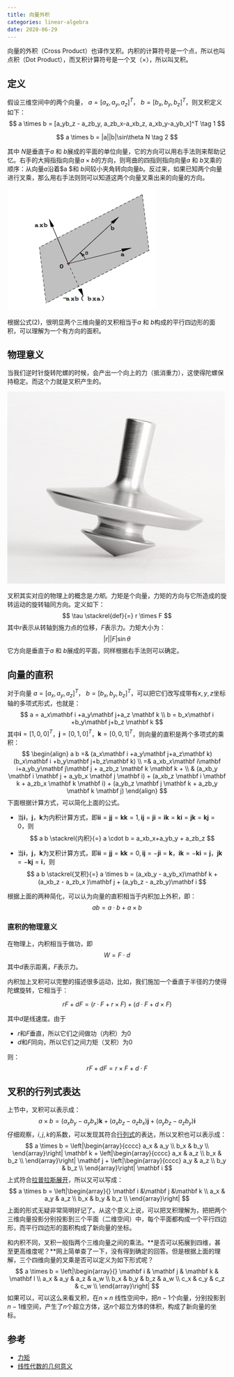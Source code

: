 ```yaml
---
title: 向量外积
categories: linear-algebra
date: 2020-06-29
---
```

向量的外积（Cross Product）也译作叉积。内积的计算符号是一个点，所以也叫点积（Dot Product），而叉积计算符号是一个叉（$\times$），所以叫叉积。

## 定义

假设三维空间中的两个向量， $a = [a_x, a_y, a_z]^T$， $b = [b_x, b_y, b_z]^T$，则叉积定义如下：
$$
a \times b = [a_yb_z - a_zb_y, a_zb_x-a_xb_z, a_xb_y-a_yb_x]^T  \tag 1
$$

$$
a \times b = |a||b|\sin\theta N  \tag 2
$$

其中 $N$是垂直于$a$ 和 $b$展成的平面的单位向量，它的方向可以用右手法则来帮助记忆。右手的大拇指指向向量$a \times b$的方向，则弯曲的四指则指向向量$a$ 和 $b$叉乘的顺序：从向量$a$沿着$a $和 $b$间较小夹角转向向量$b$。反过来，如果已知两个向量进行叉乘，那么用右手法则则可以知道这两个向量叉乘出来的向量的方向。

![image-20200628113912265](images/image-20200628113912265.png)

根据公式$(2)$，很明显两个三维向量的叉积相当于$a$ 和 $b$构成的平行四边形的面积，可以理解为一个有方向的面积。

## 物理意义

当我们逆时针旋转陀螺的时候，会产出一个向上的力（抵消重力），这使得陀螺保持稳定。而这个力就是叉积产生的。

![img](images/2019060523194x.gif)

叉积其实对应的物理上的概念是*力矩*。力矩是个向量，力矩的方向与它所造成的旋转运动的旋转轴同方向。定义如下：
$$
\tau \stackrel{def}{=} r \times F
$$
其中$r$表示从转轴到施力点的位移，$F$表示力。力矩大小为：
$$
\vert r \vert \vert  F \vert \sin \theta
$$
它方向是垂直于$a$ 和 $b$展成的平面，同样根据右手法则可以确定。

## 向量的直积

对于向量 $a = [a_x, a_y, a_z]^T$， $b = [b_x, b_y, b_z]^T$，可以把它们改写成带有$x, y, z$坐标轴的多项式形式，也就是：
$$
a = a_x\mathbf i +a_y\mathbf j+a_z \mathbf k \\
b = b_x\mathbf i +b_y\mathbf j+b_z \mathbf k
$$
其中$\mathbf i= [1, 0, 0]^T$，$\mathbf  j = [0, 1, 0]^T$，$\mathbf k= [0, 0, 1]^T$，则向量的直积是两个多项式的乘积：
$$
\begin{align}
a b =& (a_x\mathbf i +a_y\mathbf j+a_z\mathbf k)(b_x\mathbf i +b_y\mathbf j+b_z\mathbf k)
\\ =& a_xb_x\mathbf i\mathbf i+a_yb_y\mathbf j\mathbf j + a_zb_z \mathbf k \mathbf k + \\
   & (a_xb_y \mathbf i \mathbf j +  a_yb_x \mathbf j \mathbf i) + 
     (a_xb_z \mathbf i \mathbf k +  a_zb_x \mathbf k \mathbf i) + 
     (a_yb_z \mathbf j \mathbf k +  a_zb_y \mathbf k \mathbf j)
\end{align}
$$
下面根据计算方式，可以简化上面的公式。

- 当$\mathbf i$，$\mathbf j$，$\mathbf k$为内积计算方式，即$\mathbf i \mathbf i =\mathbf j \mathbf j =\mathbf k \mathbf k =1,\mathbf i \mathbf j =\mathbf j \mathbf i =\mathbf i \mathbf k =\mathbf k \mathbf i =\mathbf j \mathbf k=\mathbf k \mathbf j=0$，则
  $$
  a b  \stackrel{内积}{=}  a \cdot b  = a_xb_x+a_yb_y + a_zb_z
  $$

- 当$\mathbf i$，$\mathbf j$，$\mathbf k$为叉积计算方式，即$\mathbf i \mathbf i =\mathbf j \mathbf j =\mathbf k \mathbf k =0,\mathbf i \mathbf j =-\mathbf j \mathbf i =\mathbf  k，\mathbf i \mathbf k = -\mathbf k \mathbf i  =\mathbf j， \mathbf j \mathbf  k = -\mathbf k \mathbf j=\mathbf i$，则
  $$
  a b  \stackrel{叉积}{=} a \times b = (a_xb_y -  a_yb_x)\mathbf k  + 
       (a_xb_z  -  a_zb_x )\mathbf j + 
       (a_yb_z -  a_zb_y)\mathbf i
  $$

根据上面的两种简化，可以认为向量的直积相当于内积加上外积，即：
$$
ab = a\cdot b + a \times b
$$

### 直积的物理意义

在物理上，内积相当于做功，即
$$
W = F\cdot d
$$
其中$d$表示距离，$F$表示力。

内积加上叉积可以完整的描述很多运动，比如，我们施加一个垂直于半径的力使得陀螺旋转，它相当于：

$$
rF + dF = (r \cdot F + r \times F) + (d \cdot F +  d \times F)
$$

其中$d$是线速度。由于

- $r$和$F$垂直，所以它们之间做功（内积）为0
- $d$和$F$同向，所以它们之间力矩（叉积）为0

则：
$$
rF + dF = r \times F + d \cdot F
$$

## 叉积的行列式表达

上节中，叉积可以表示成：
$$
a \times b = (a_xb_y -  a_yb_x)\mathbf k  + 
     (a_xb_z  -  a_zb_x )\mathbf j + 
     (a_yb_z -  a_zb_y)\mathbf i
$$
仔细观察，$i,j,k$的系数，可以发现其符合[行列式](https://zh.wikipedia.org/zh-hans/%E8%A1%8C%E5%88%97%E5%BC%8F)的表达，所以叉积也可以表示成：
$$
a \times b  =
\left|\begin{array}{cccc} 
    a_x &   a_y  \\ 
    b_x &    b_y \\ 
\end{array}\right| \mathbf k + 
\left|\begin{array}{cccc} 
    a_x &   a_z  \\ 
    b_x &    b_z \\ 
\end{array}\right| \mathbf j +
\left|\begin{array}{cccc} 
    a_y &   a_z  \\ 
    b_y &    b_z \\ 
\end{array}\right| \mathbf i
$$
上式符合[拉普拉斯展开](https://zh.wikipedia.org/wiki/拉普拉斯展开)，所以又可以写成：
$$
a \times b  =
\left|\begin{array}{} 
    \mathbf i &\mathbf  j &\mathbf  k \\
    a_x &  a_y & a_z \\ 
    b_x &   b_y & b_z \\ 
\end{array}\right|
$$
上面的形式无疑非常简明好记了。从这个意义上说，可以把叉积理解为，把把两个三维向量投影分别投影到三个平面（二维空间）中，每个平面都构成一个平行四边形，而平行四边形的面积构成了新向量的坐标。

和内积不同，叉积一般指两个三维向量之间的乘法。**是否可以拓展到四维，甚至更高维度呢？**网上简单查了一下，没有得到确定的回答。但是根据上面的理解，三个四维向量的叉乘是否可以定义为如下形式呢？
$$
a \times b  =
\left|\begin{array}{} 
\mathbf  i & \mathbf  j & \mathbf  k & \mathbf  l \\
 a_x &  a_y & a_z & a_w \\ 
 b_x &   b_y & b_z  & a_w \\ 
 c_x &   c_y & c_z  & c_w \\ 
\end{array}\right|
$$
如果可以，可以这么来看叉积，在$n \times n$ 线性空间中，把$n-1$个向量，分别投影到$n-1$维空间，产生了$n$个超立方体，这$n$个超立方体的体积，构成了新向量的坐标。

## 参考

- [力矩](https://zh.wikipedia.org/wiki/%E5%8A%9B%E7%9F%A9)
- [线性代数的几何意义](http://www.ycxy.com/UploadFiles/ce/tzzy/2015/2015%E7%BA%BF%E6%80%A7%E4%BB%A3%E6%95%B0%E7%9A%84%E5%87%A0%E4%BD%95%E6%84%8F%E4%B9%892.pdf)